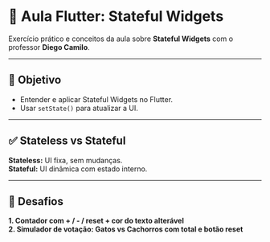 # 📲 Aula Flutter: Stateful Widgets

Exercício prático e conceitos da aula sobre **Stateful Widgets** com o professor **Diego Camilo**.

---

## 🎯 Objetivo

- Entender e aplicar Stateful Widgets no Flutter.
- Usar `setState()` para atualizar a UI.

---

## ✅ Stateless vs Stateful

**Stateless:** UI fixa, sem mudanças.  
**Stateful:** UI dinâmica com estado interno.


---

## 🧩 Desafios

**1. Contador com + / - / reset + cor do texto alterável**  
**2. Simulador de votação: Gatos vs Cachorros com total e botão reset**
